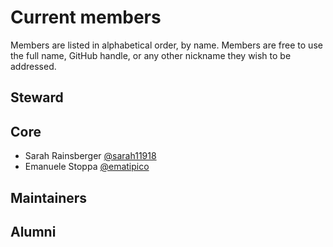 # Current members

Members are listed in alphabetical order, by name. Members are free to use the full name, GitHub handle, or any other nickname they wish to be addressed.

## Steward


## Core

- Sarah Rainsberger [@sarah11918](https://github.com/sarah11918)
- Emanuele Stoppa [@ematipico](https://github.com/ematipico)

## Maintainers

## Alumni
